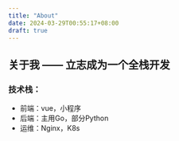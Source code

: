 ```yaml
---
title: "About"
date: 2024-03-29T00:55:17+08:00
draft: true
---
```

## 关于我 —— 立志成为一个全栈开发

### 技术栈：

- 前端：vue，小程序
- 后端：主用Go，部分Python
- 运维：Nginx，K8s
